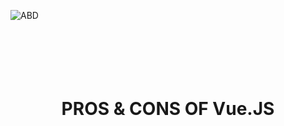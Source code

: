 ![ABD](https://github.com/Wonderful23/-/blob/master/11/t013dad0e25dfb0b247.jpg)
<br></br>
<br></br>
<br></br>
<h1 align= "center">PROS & CONS OF Vue.JS</h1>
